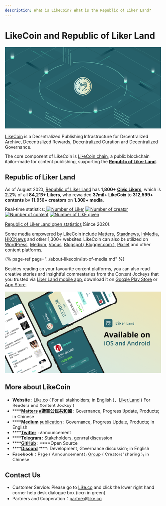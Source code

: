 ```yaml
---
description: What is LikeCoin? What is the Republic of Liker Land?
---
```


# LikeCoin and Republic of Liker Land



![](../.gitbook/assets/likecoin_presskit_likecoin_asset_likecoinfeature%20%281%29.png)

[LikeCoin](https://like.co) is a Decentralized Publishing Infrastructure for Decentralized Archive, Decentralized Rewards, Decentralized Curation and Decentralized Governance.

The core component of LikeCoin is [LikeCoin chain](https://likecoin.bigdipper.live/), a public blockchain itailor-made for content publishing, supporting the [**Republic of Liker Land**](https://liker.land/getapp). 

## Republic of Liker Land

As of August 2020, [Republic of Liker Land](https://like.co/in/getapp) has **1,800+** [**Civic Likers**](https://liker.land/civic), which is **2.2%** of all **84,216+ Likers**, who rewarded **37mil+ LikeCoin** to **312,599+ contents** by **11,956+ creators** on **1,300+ media**.

Real-time statistics:[ ![Number of Liker](https://static.like.co/badge/stats/liker.svg)](https://like.co/) [![Number of creator](https://static.like.co/badge/stats/creator.svg)](https://like.co/) [![Number of content](https://static.like.co/badge/stats/content.svg)](https://like.co/) [![Number of LIKE given](https://static.like.co/badge/stats/LIKE.svg)](https://like.co/)

[Republic of Liker Land open statistics](https://datastudio.google.com/u/0/reporting/e6168171-b61d-4871-b39f-7b6308f2facc/page/qgR) \(Since 2020\).

Some media empowered by LikeCoin include [Matters](https://matters.news/), [Standnews](https://www.thestandnews.com/), [InMedia](https://www.inmediahk.net/), [HKCNews](https://www.hkcnews.com/) and other 1,300+ websites. LikeCoin can also be utilized on [WordPress](https://wordpress.org/plugins/likecoin/), [Medium](https://medium.com), [Vocus](https://vocus.cc/), [Blogspot \( Blogger.com \)](https://www.blogger.com/dashboard/reading), [Pixnet](https://appmarket.pixnet.tw/#!/addon/1331) and other content platforms. 

{% page-ref page="../about-likecoin/list-of-media.md" %}

Besides reading on your favourite content platforms, you can also read creative stories and insightful commentaries from the Content Jockeys that you trusted via [Liker Land mobile app](https://liker.land/getapp), download it on [Google Play Store](https://play.google.com/store/apps/details?id=com.oice&hl=en) or [App Store](https://apps.apple.com/hk/app/liker-land/id1248232355).

![](../.gitbook/assets/likecoin_ad72_appstore_og_ios_android%20%281%29.png)

## More about LikeCoin

* **Website** : [Like.co](https://like.co) \( For all stakholders; in English \)、[Liker.Land](https://liker.land) \( For Readers and Content Jockey \) 
* \*\*\*\*[**Matters**](https://matters.news/tags/VGFnOjgwOTQ) [**\#讚賞公民共和國**](https://matters.news/tags/VGFnOjgwOTQ) : Governance, Progress Update, Products; in Chinese
* \*\*\*\*[**Medium**](https://medium.com/likecoin) [publication](https://medium.com/likecoin) : Governance, Progress Update, Products; in English
* \*\*\*\*[**Twitter**](https://twitter.com/likecoin) : Announcement
* \*\*\*\*[**Telegram**](https://t.me/likecoin) : Stakeholders, general discussion
* \*\*\*\*[**GitHub**](https://github.com/likecoin) : ****Open Source
* \*\*\*\*[**Discord**](https://discord.com/invite/HbvhWZw) ****: Development, Governance discussion; in English
* **Facebook**：[Page](https://www.facebook.com/Liker.Land/) \( Announcement \); [Group](https://www.facebook.com/groups/likecoin) \( Creators' sharing \); in Chinese

## Contact Us

* Customer Service: Please go to [Like.co](https://like.co/) and click the lower right hand corner help desk dialogue box \(icon in green\)
* Partners and Cooperation：[partner@like.co](mailto:partner@like.co)


